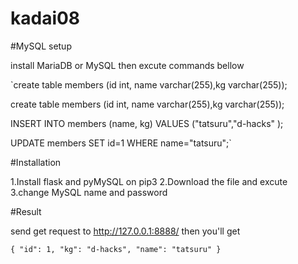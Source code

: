# kadai08

#MySQL setup

install MariaDB or MySQL then excute commands bellow

`create table members (id int, name varchar(255),kg varchar(255));

create table members (id int, name varchar(255),kg varchar(255));

INSERT INTO members (name, kg) VALUES ("tatsuru","d-hacks" );

UPDATE members SET id=1 WHERE name="tatsuru";`

#Installation

1.Install flask and pyMySQL on pip3
2.Download the file and excute
3.change MySQL name and password

#Result

send get request to http://127.0.0.1:8888/ then you'll get

`{
    "id": 1,
    "kg": "d-hacks",
    "name": "tatsuru"
}`
